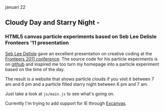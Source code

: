 januari 22
## Cloudy Day and Starry Night -
### HTML5 canvas particle experiments based on Seb Lee Delisle Fronteers '11 presentation

[Seb Lee Delisle](sebleedelisle.com) gave an excellent presentation on creative coding at the [Fronteers 2011 conference](fronteers.nl/congres/2011/).
The source code for his particle experiments is on [github](https://github.com/sebleedelisle/JavaScript-PixelPounding-demos) and inspired me too turn my
homepage into a particle experiment based on the time of the day.

The result is a website that shows particle clouds if you visit it between 7 am and 6 pm
and a particle filled starry night between 6 pm and 7 am.

Just take a look at <code>js/main.js</code> to see what's going on.

Currently I'm trying to add support for IE through [Excanvas](http://code.google.com/p/explorercanvas/).